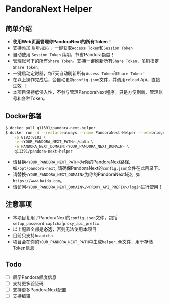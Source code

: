 # PandoraNext Helper
## 简单介绍
* **使用Web页面管理你PandoraNext的所有Token！**
* 支持添加 `账号\密码` ，一键获取`Access Token`和`Session Token`
* 自动使用 `Session Token` 续期，节省Pandora额度！
* 管理账号下的所有`Share Token`。支持一键刷新所有`Share Token`、吊销指定`Share Token`。
* 一键启动定时器，每7天自动刷新所有`Access Token`和`Share Token`！
* 在以上操作完成后，会自动更新`config.json`文件，并调用`reload` Api，直接生效 ！
* 本项目保持低侵入性，不参与管理PandoraNext程序。只是方便刷新、管理账号和各种Token。
## Docker部署
```bash
$ docker pull q11391/pandora-next-helper
$ docker run -d --restart=always --name PandoraNext-Helper --net=bridge \
    -p 8182:8182 \
    -v <YOUR_PANDORA_NEXT_PATH>:/data \
    -e PANDORA_NEXT_DOMAIN:<YOUR_PANDORA_NEXT_DOMAIN> \
    q11391/pandora-next-helper
```
* 请替换`<YOUR_PANDORA_NEXT_PATH>`为你的PandoraNext路径, 如`/opt/pandora-next`, 请确保PandoraNext的`config.json`文件在此目录下。
* 请替换`<YOUR_PANDORA_NEXT_DOMAIN>`为你的PandoraNext域名, 如`https://www.baidu.com`。
* 请访问`<YOUR_PANDORA_NEXT_DOMAIN>/<PROXY_API_PREFIX>/login`进行使用！
## 注意事项
* 本项目复用了PandoraNext的`config.json`文件，包括`setup_password`|`captcha`|`proxy_api_prefix`
* 以上配置全部是**必选**，否则无法使用本项目
* 目前只支持`hcaptcha`
* 项目会在你的`YOUR_PANDORA_NEXT_PATH`中生成`helper.db`文件，用于存储Token信息
## Todo
- [ ] 展示Pandora额度信息
- [ ] 支持更多验证码
- [ ] 支持更多PandoraNext配置
- [ ] 支持编辑
